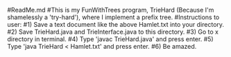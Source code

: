 #ReadMe.md 
#This is my FunWithTrees program, TrieHard (Because I'm shamelessly a 'try-hard'), where I implement a prefix tree. 
#Instructions to user: 
#1) Save a text document like the above Hamlet.txt into your directory. 
#2) Save TrieHard.java and TrieInterface.java to this directory. 
#3) Go to x directory in terminal. 
#4) Type 'javac TrieHard.java' and press enter. 
#5) Type 'java TrieHard < Hamlet.txt' and press enter. 
#6) Be amazed.
